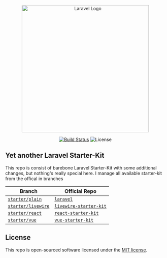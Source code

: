 <p align="center"><a href="https://laravel.com" target="_blank"><img src="https://raw.githubusercontent.com/laravel/art/master/logo-lockup/5%20SVG/2%20CMYK/1%20Full%20Color/laravel-logolockup-cmyk-red.svg" width="400" alt="Laravel Logo"></a></p>

<p align="center">
<a href="https://github.com/feryardiant/laravel-12/tree/starter/livewire"><img src="https://img.shields.io/github/actions/workflow/status/feryardiant/laravel-12/ci.yml?branch=starter%2Flivewire" alt="Build Status"></a>
<img src="https://img.shields.io/github/license/feryardiant/laravel-12" alt="License">
</p>

## Yet another Laravel Starter-Kit

This repo is consist of barebone Laravel Starter-Kit with some additional changes, but nothing's really special here. I manage all available starter-kit from the offical in branches

| Branch | Official Repo |
| --- | --- |
| [`starter/plain`](https://github.com/feryardiant/laravel-12/tree/starter/plain) | [`laravel`](https://github.com/laravel/laravel) |
| [`starter/livewire`](https://github.com/feryardiant/laravel-12/tree/starter/livewire) | [`livewire-starter-kit`](https://github.com/laravel/livewire-starter-kit) |
| [`starter/react`](https://github.com/feryardiant/laravel-12/tree/starter/react) | [`react-starter-kit`](https://github.com/laravel/react-starter-kit) |
| [`starter/vue`](https://github.com/feryardiant/laravel-12/tree/starter/vue) | [`vue-starter-kit`](https://github.com/laravel/vue-starter-kit) |

## License

This repo is open-sourced software licensed under the [MIT license](https://opensource.org/licenses/MIT).
